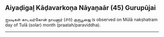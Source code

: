 ## Aiyaḍigaḻ Kāḍavarkoṉa Nāyaṉaār (45) Gurupūjai
ஐயடிகள் காடவர்கோன் நாயனார் (௪௫) குருபூஜை is observed on Mūlā nakṣhatram day of Tulā (solar) month (praatah/paraviddha).



---
